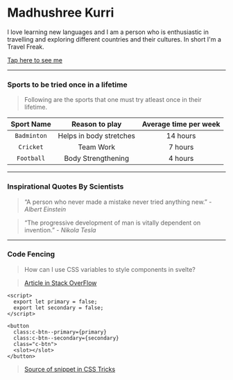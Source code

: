 # Madhushree Kurri

I love learning new languages and I am a person who is enthusiastic in travelling and exploring different countries and their cultures. In short I'm a Travel Freak.

[Tap here to see me](Madhu.jpeg)

---
### Sports to be tried once in a lifetime

>Following are the sports that one must try atleast once in their lifetime.

|Sport Name |Reason to play |Average time per week|
:---: | :---: | :---:
|`Badminton`|Helps in body stretches|14 hours|
|`Cricket`|Team Work|7 hours|
|`Football`|Body Strengthening|4 hours|

---
### Inspirational Quotes By Scientists

> “A person who never made a mistake never tried anything new.” - *Albert Einstein*

>“The progressive development of man is vitally dependent on invention.” - *Nikola Tesla* 


---
### Code Fencing

>How can I use CSS variables to style components in svelte?

>[Article in Stack OverFlow](https://stackoverflow.com/questions/77053984/how-can-i-use-css-variables-to-style-components-in-svelte)
~~~
<script>
  export let primary = false;
  export let secondary = false;
</script>

<button
  class:c-btn--primary={primary}
  class:c-btn--secondary={secondary}
  class="c-btn">
  <slot></slot>
</button>
~~~

>[Source of snippet in CSS Tricks](https://css-tricks.com/what-i-like-about-writing-styles-with-svelte/)


